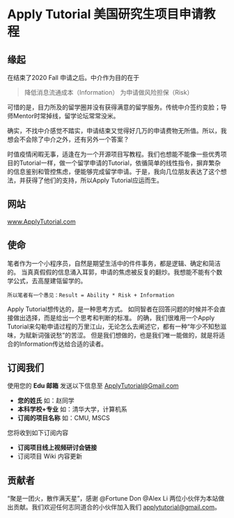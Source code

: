 # Apply Tutorial 美国研究生项目申请教程

## 缘起 ##
在结束了2020 Fall 申请之后。中介作为目的在于

> 降低消息流通成本（Information）
> 为申请做风险担保（Risk）

可惜的是，目力所及的留学圈并没有获得满意的留学服务。传统中介签约变脸；导师Mentor时常掉线，留学论坛常常没米。

确实，不找中介感觉不踏实，申请结束又觉得好几万的申请费物无所值。所以，我想会不会除了中介之外，还有另外一个答案？

时值疫情闲暇无事，适逢在为一个开源项目写教程。我们也想能不能像一些优秀项目的Tutorial一样，做一个留学申请的Tutorial，依循简单的线性指令，摒弃繁杂的信息鉴别和管控焦虑，便能够完成留学申请。于是，我向几位朋友表达了这个想法，并获得了他们的支持，所以Apply Tutorial应运而生。

## 网站 ##
www.ApplyTutorial.com

## 使命 ##
笔者作为一个小程序员，自然是期望生活中的件件事务，都是逻辑、确定和简洁的。
当真真假假的信息涌入耳郭，申请的焦虑被反复的翻炒。我想能不能有个数学公式，去高屋建瓴留学的。
```
所以笔者有一个愚见：Result = Ability * Risk + Information
```
Apply Tutorial想传达的，是一种思考方式。
如同智者在回答问题的时候并不会直接做出选择，而是给出一个思考和判断的标准。
的确，我们很难用一个Apply Tutorial来勾勒申请过程的万里江山，无论怎么去阐述它，都有一种“年少不知愁滋味，为赋新词强说愁”的苦涩。
但是我们想做的，也是我们唯一能做的，就是将适合的Information传达给合适的读者。

## 订阅我们 ##

使用您的 **Edu 邮箱** 发送以下信息至 ApplyTutorial@Gmail.com

- **您的姓氏** 如：赵同学
- **本科学校+专业** 如：清华大学，计算机系
- **订阅的项目名称** 如：CMU, MSCS

您将收到如下订阅内容

- **订阅项目线上视频研讨会链接** 
- 订阅项目 Wiki 内容更新

## 贡献者 ##
“聚是一团火，散作满天星”，感谢 @Fortune Don @Alex Li 两位小伙伴为本站做出贡献。我们欢迎任何志同道合的小伙伴加入我们 applytutorial@gmail.com。
